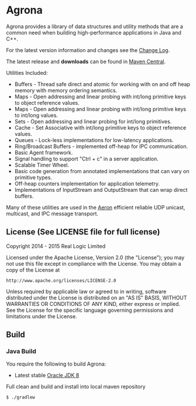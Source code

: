 Agrona
======

Agrona provides a library of data structures and utility methods that are a common need when building high-performance 
applications in Java and C++.

For the latest version information and changes see the [Change Log](https://github.com/real-logic/Agrona/wiki/Change-Log). 

The latest release and **downloads** can be found in [Maven Central](http://search.maven.org/#search%7Cga%7C1%7CAgrona).

Utilities Included:

* Buffers - Thread safe direct and atomic for working with on and off heap memory with memory ordering semantics.
* Maps - Open addressing and linear probing with int/long primitive keys to object reference values.
* Maps - Open addressing and linear probing with int/long primitive keys to int/long values.
* Sets - Open addressing and linear probing for int/long primitives.
* Cache - Set Associative with int/long primitive keys to object reference values.
* Queues - Lock-less implementations for low-latency applications.
* Ring/Broadcast Buffers - implemented off-heap for IPC communication.
* Basic Agent framework.
* Signal handling to support "Ctrl + c" in a server application.
* Scalable Timer Wheel.
* Basic code generation from annotated implementations that can vary on primitive types.
* Off-heap counters implementation for application telemetry.
* Implementations of InputStream and OutputStream that can wrap direct buffers.

Many of these utilities are used in the [Aeron](https://github.com/real-logic/Aeron) 
efficient reliable UDP unicast, multicast, and IPC message transport.

License (See LICENSE file for full license)
-------------------------------------------
Copyright 2014 - 2015 Real Logic Limited

Licensed under the Apache License, Version 2.0 (the "License");
you may not use this file except in compliance with the License.
You may obtain a copy of the License at

    http://www.apache.org/licenses/LICENSE-2.0

Unless required by applicable law or agreed to in writing, software
distributed under the License is distributed on an "AS IS" BASIS,
WITHOUT WARRANTIES OR CONDITIONS OF ANY KIND, either express or implied.
See the License for the specific language governing permissions and
limitations under the License.

Build
-----

### Java Build

You require the following to build Agrona:

* Latest stable [Oracle JDK 8](http://www.oracle.com/technetwork/java/)

Full clean and build and install into local maven repository

    $ ./gradlew
